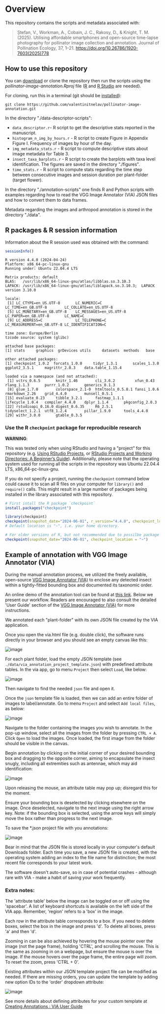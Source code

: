 # Overview

This repository contains the scripts and metadata associated with:

> Ștefan, V., Workman, A., Cobain, J. C., Rakosy, D., & Knight, T. M. (2025). Utilising affordable smartphones and open-source time-lapse photography for pollinator image collection and annotation. Journal of Pollination Ecology, 37, 1–21. https://doi.org/10.26786/1920-7603(2025)778 

## How to use this repository

You can [download][1] or clone the repository then run the scripts using the *pollinator-image-annotation.Rproj* file ([R][2] and [R Studio][3] are needed).

For cloning, run this in a terminal (git should be [installed][4]):

```
git clone https://github.com/valentinitnelav/pollinator-image-annotation.git
```

[1]: https://github.com/valentinitnelav/pollinator-image-annotation/archive/refs/heads/main.zip
[2]: https://www.r-project.org/
[3]: https://www.rstudio.com/products/rstudio/download/
[4]: https://git-scm.com/downloads


In the directory "./data-descriptor-scripts":

- `data_descriptor.r`- R script to get the descriptive stats reported in the manuscript.
- `histogram_n_img_by_hours.r` - R script to create Figure in Appendix Figure I. Frequency of images by hour of the day.
- `img_metadata_stats.r` - R script to compute descriptive stats about image metadata for Table 3.
- `insect_taxa_barplots.r` - R script to create the barplots with taxa level identification. The figures are saved in the directory "./figures".
- `time_stats.r` - R script to compute stats regarding the time step between consecutive images and session duration per plant-folder (target flower).

In the directory "./annotation-scripts" one finds R and Python scripts with examples regarding how to read the VGG Image Annotator (VIA) JSON files and how to convert them to data frames.

Metadata regarding the images and arthropod annotation is stored in the directory "./data".

## R packages & R session information

Information about the R session used was obtained with the command:
```r
sessionInfo()
```

```
R version 4.4.0 (2024-04-24)
Platform: x86_64-pc-linux-gnu
Running under: Ubuntu 22.04.4 LTS

Matrix products: default
BLAS:   /usr/lib/x86_64-linux-gnu/atlas/libblas.so.3.10.3 
LAPACK: /usr/lib/x86_64-linux-gnu/atlas/liblapack.so.3.10.3;  LAPACK version 3.10.0

locale:
 [1] LC_CTYPE=en_US.UTF-8       LC_NUMERIC=C               LC_TIME=en_GB.UTF-8        LC_COLLATE=en_US.UTF-8    
 [5] LC_MONETARY=en_GB.UTF-8    LC_MESSAGES=en_US.UTF-8    LC_PAPER=en_GB.UTF-8       LC_NAME=C                 
 [9] LC_ADDRESS=C               LC_TELEPHONE=C             LC_MEASUREMENT=en_GB.UTF-8 LC_IDENTIFICATION=C       

time zone: Europe/Berlin
tzcode source: system (glibc)

attached base packages:
[1] stats     graphics  grDevices utils     datasets  methods   base     

other attached packages:
[1] checkpoint_1.0.2  forcats_1.0.0     tidyr_1.3.1       scales_1.3.0      ggplot2_3.5.1     magrittr_2.0.3    data.table_1.15.4

loaded via a namespace (and not attached):
 [1] vctrs_0.6.5       knitr_1.46        cli_3.6.2         xfun_0.43         rlang_1.1.3       purrr_1.0.2       generics_0.1.3   
 [8] glue_1.7.0        colorspace_2.1-0  htmltools_0.5.8.1 fansi_1.0.6       rmarkdown_2.26    grid_4.4.0        munsell_0.5.1    
[15] evaluate_0.23     tibble_3.2.1      fastmap_1.1.1     lifecycle_1.0.4   compiler_4.4.0    dplyr_1.1.4       pkgconfig_2.0.3  
[22] rstudioapi_0.16.0 digest_0.6.35     R6_2.5.1          tidyselect_1.2.1  utf8_1.2.4        pillar_1.9.0      tools_4.4.0      
[29] withr_3.0.0       gtable_0.3.5 
```

### Use the R `checkpoint` package for reproducible research

**WARNING**: 

This was tested only when using RStudio and having a "project" for this repository (e.g. [Using RStudio Projects][rstudio_01], or [RStudio Projects and Working Directories: A Beginner’s Guide][rstudio_02]). Additionally, please note that the operating system used for running all the scripts in the repository was Ubuntu 22.04.4 LTS, x86_64-pc-linux-gnu.

[rstudio_01]: https://support.posit.co/hc/en-us/articles/200526207-Using-RStudio-Projects
[rstudio_02]: https://www.r-bloggers.com/2020/01/rstudio-projects-and-working-directories-a-beginners-guide/

If you do not specify a project, running the `checkpoint` command below could cause it to scan all R files on your computer for `library()` and `require()` calls. This might result in a large number of packages being installed in the library associated with this repository.

```r
# First intall the R package `checkpoint`
install.packages("checkpoint")

library(checkpoint)
checkpoint(snapshot_date="2024-06-01", r_version="4.4.0", checkpoint_location = "~")
# Default location is "~", i.e. your home directory.

# For older versions of R, but not recommended due to possilbe package dependcy incompatibilities:
checkpoint(snapshot_date="2024-06-01", checkpoint_location = "~") 
```

## Example of annotation with VGG Image Annotator (VIA)

During the manual annotation process, we utilized the freely available, open-source [VGG Image Annotator (VIA)][1] to enclose any detected insect within a tightly-fitted bounding box and documented its taxonomic order. 

An online demo of the annotation tool can be found at [this link][2]. Below we present our workflow. Readers are encouraged to also consult the detailed 'User Guide' section of the [VGG Image Annotator (VIA)][1] for more instructions.

We annotated each "plant-folder" with its own JSON file created by the VIA application.

Once you open the via.html file (e.g. double click), the software runs directly in your browser and you should see an empty canvas like this:

![image](https://github.com/valentinitnelav/pollinator-image-annotation/assets/14074269/d839a2c2-d17f-4b72-bb16-b9798692ca9d)

For each plant folder, load the empty JSON template (see `./data/via_annotation_project_template.json`) with predefined attribute tables. 
In the via app, go to menu `Project` then select `Load`, like below:

![image](https://github.com/valentinitnelav/pollinator-image-annotation/assets/14074269/1097c159-e5e3-4530-941d-29f15bdd8433)

Then navigate to find the needed `json` file and open it.

Once the `json` template file is loaded, then we can add an entire folder of images to label/annotate. Go to menu `Project` and select `Add local files`, as below:

![image](https://github.com/valentinitnelav/pollinator-image-annotation/assets/14074269/4bf50919-1533-4adf-ae61-7e070b2e1c53)

Navigate to the folder containing the images you wish to annotate. In the pop-up window, select all the images from the folder by pressing `CTRL + A`. Click `Open` to load the images. Once loaded, the first image from the folder should be visible in the canvas.

Begin annotation by clicking on the initial corner of your desired bounding box and dragging to the opposite corner, aiming to encapsulate the insect snugly, including all extremities such as antennae, which may aid identification:

![image](https://github.com/valentinitnelav/pollinator-image-annotation/assets/14074269/cd5a78c9-123d-4800-a792-107e2deb3318)

Upon releasing the mouse, an attribute table may pop up; disregard this for the moment.

Ensure your bounding box is deselected by clicking elsewhere on the image. Once deselected, navigate to the next image using the right arrow key. Note: if the bounding box is selected, using the arrow keys will simply move the box rather than progress to the next image.

To save the *.json project file with you annotations:

![image](https://github.com/valentinitnelav/pollinator-image-annotation/assets/14074269/036ca99f-2b55-4046-8478-edc039191ab0)

Bear in mind that the JSON file is stored locally in your computer's default Downloads folder. Each time you save, a new JSON file is created, with the operating system adding an index to the file name for distinction; the most recent file corresponds to your latest work.

The software doesn't auto-save, so in case of potential crashes - although rare with VIA - make a habit of saving your work frequently.

### Extra notes:

The 'attribute table' below the image can be toggled on or off using the 'spacebar'. A list of keyboard shortcuts is available on the left side of the VIA app. Remember, 'region' refers to a 'box' in the image.

Each row in the attribute table corresponds to a box. If you need to delete boxes, select the box in the image and press 'd'. To delete all boxes, press 'a' and then 'd'.

Zooming in can be also achieved by hovering the mouse pointer over the image (not the page frame), holding 'CTRL', and scrolling the mouse. This is the same as zooming in on a webpage, but ensure the mouse is over the image. If the mouse hovers over the page frame, the entire page will zoom. To reset the zoom, press 'CTRL + 0'.

Existing attributes within our JSON template project file can be modified as needed. If there are missing orders, you can update the template by adding new option IDs to the 'order' dropdown attribute:

![image](https://github.com/valentinitnelav/pollinator-image-annotation/assets/14074269/944f3666-3e9a-4344-b745-5f481135de18)

See more details about defining attributes for your custom template at [Creating Annotations : VIA User Guide][3]

[1]: https://www.robots.ox.ac.uk/~vgg/software/via/
[2]: https://www.robots.ox.ac.uk/~vgg/software/via/via_demo.html
[3]: https://www.robots.ox.ac.uk/~vgg/software/via/docs/creating_annotations.html

